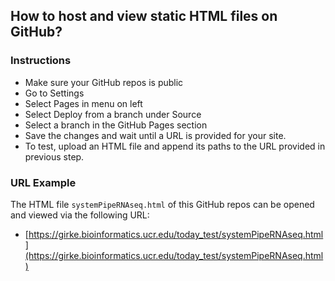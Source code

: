 ## How to host and view static HTML files on GitHub?

### Instructions
+ Make sure your GitHub repos is public
+ Go to Settings
+ Select Pages in menu on left
+ Select Deploy from a branch under Source
+ Select a branch in the GitHub Pages section
+ Save the changes and wait until a URL is provided for your site.
+ To test, upload an HTML file and append its paths to the URL provided in previous step.

### URL Example
The HTML file `systemPipeRNAseq.html` of this GitHub repos can be opened and viewed via the following URL:
+ [https://girke.bioinformatics.ucr.edu/today_test/systemPipeRNAseq.html](https://girke.bioinformatics.ucr.edu/today_test/systemPipeRNAseq.html)
